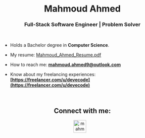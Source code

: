 <h1 align="center">Mahmoud Ahmed</h1>
<h3 align="center">Full-Stack Software Engineer | Problem Solver</h3><br/>

-  Holds a Bachelor degree in **Computer Science**.

-  My resume: [Mahmoud_Ahmed_Resume.pdf](https://github.com/user-attachments/files/16700461/Mahmoud_Ahmed_Resume.pdf)

-  How to reach me: **mahmoud.ahmed9@outlook.com**

-  Know about my freelancing experiences: **[https://freelancer.com/u/devecode](https://freelancer.com/u/devecode)**

<br/>

<h2 align="center">Connect with me:</h2>
<p align="center">
<a href="https://linkedin.com/in/mahmoudai1" target="blank"><img align="center" src="https://raw.githubusercontent.com/rahuldkjain/github-profile-readme-generator/master/src/images/icons/Social/linked-in-alt.svg" alt="mahmoudai1" height="40" width="40" /></a> &nbsp&nbsp&nbsp
</p>


[comment]: <> (<p align="center"><img align="center" src="https://github-readme-stats.vercel.app/api/top-langs?username=mahmoudai1&show_icons=true&locale=en&layout=compact&title_color=fff&icon_color=79ff97&text_color=9f9f9f&bg_color=151515" alt="mahmoudai1" /></p>)

[comment]: <> (<p align="center"><img align="center" src="https://github-readme-stats.vercel.app/api?username=mahmoudai1&show_icons=true&title_color=fff&icon_color=79ff97&text_color=9f9f9f&bg_color=151515" alt="mahmoudai1" /></p>)

